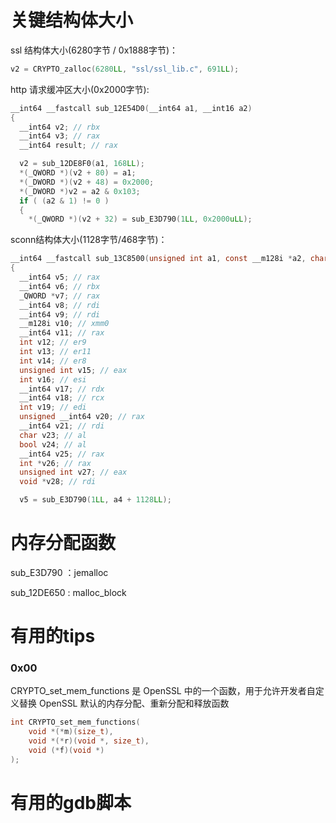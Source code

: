 # 关键结构体大小

ssl 结构体大小(6280字节 /  0x1888字节)：

```c
v2 = CRYPTO_zalloc(6280LL, "ssl/ssl_lib.c", 691LL);
```

http 请求缓冲区大小(0x2000字节):

```c
__int64 __fastcall sub_12E54D0(__int64 a1, __int16 a2)
{
  __int64 v2; // rbx
  __int64 v3; // rax
  __int64 result; // rax

  v2 = sub_12DE8F0(a1, 168LL);
  *(_QWORD *)(v2 + 80) = a1;
  *(_DWORD *)(v2 + 48) = 0x2000;
  *(_DWORD *)v2 = a2 & 0x103;
  if ( (a2 & 1) != 0 )
  {
    *(_QWORD *)(v2 + 32) = sub_E3D790(1LL, 0x2000uLL);
```

sconn结构体大小(1128字节/468字节)：

```c
__int64 __fastcall sub_13C8500(unsigned int a1, const __m128i *a2, char a3, int a4)
{
  __int64 v5; // rax
  __int64 v6; // rbx
  _QWORD *v7; // rax
  __int64 v8; // rdi
  __int64 v9; // rdi
  __m128i v10; // xmm0
  __int64 v11; // rax
  int v12; // er9
  int v13; // er11
  int v14; // er8
  unsigned int v15; // eax
  int v16; // esi
  __int64 v17; // rdx
  __int64 v18; // rcx
  int v19; // edi
  unsigned __int64 v20; // rax
  __int64 v21; // rdi
  char v23; // al
  bool v24; // al
  __int64 v25; // rax
  int *v26; // rax
  unsigned int v27; // eax
  void *v28; // rdi

  v5 = sub_E3D790(1LL, a4 + 1128LL);
```

# 内存分配函数

sub_E3D790   ：jemalloc

sub_12DE650 :  malloc_block

# 有用的tips

### 0x00

CRYPTO_set_mem_functions 是 OpenSSL 中的一个函数，用于允许开发者自定义替换 OpenSSL 默认的内存分配、重新分配和释放函数

```c
int CRYPTO_set_mem_functions(
    void *(*m)(size_t),
    void *(*r)(void *, size_t),
    void (*f)(void *)
);
```

# 有用的gdb脚本

